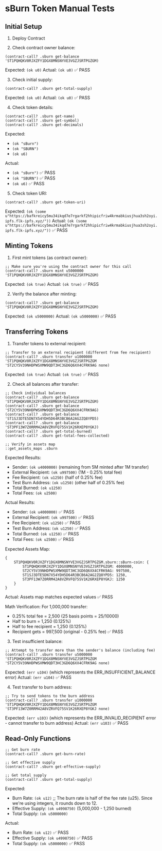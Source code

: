 # sBurn Token Manual Tests

## Initial Setup
1. Deploy Contract 

2. Check contract owner balance:
```clarity
(contract-call? .sburn get-balance 'ST1PQHQKV0RJXZFY1DGX8MNSNYVE3VGZJSRTPGZGM)
```
Expected: `(ok u0)`
Actual: `(ok u0)` ✅ PASS

3. Check initial supply:
```clarity
(contract-call? .sburn get-total-supply)
```
Expected: `(ok u0)`
Actual: `(ok u0)` ✅ PASS

4. Check token details:
```clarity
(contract-call? .sburn get-name)
(contract-call? .sburn get-symbol)
(contract-call? .sburn get-decimals)
```
Expected: 
- `(ok "sBurn")`
- `(ok "SBURN")`
- `(ok u6)`

Actual:
- `(ok "sBurn")` ✅ PASS
- `(ok "SBURN")` ✅ PASS
- `(ok u6)` ✅ PASS

5. Check token URI:
```clarity
(contract-call? .sburn get-token-uri)
```
Expected: `(ok (some u"https://bafkreicy5mu34ikqd7e7rgarkf2hhipicfriw4krmabkiusjhua3sh2oyi.ipfs.flk-ipfs.xyz/"))`
Actual: `(ok (some u"https://bafkreicy5mu34ikqd7e7rgarkf2hhipicfriw4krmabkiusjhua3sh2oyi.ipfs.flk-ipfs.xyz/"))` ✅ PASS

## Minting Tokens
1. First mint tokens (as contract owner):
```clarity
;; Make sure you're using the contract owner for this call
(contract-call? .sburn mint u5000000 'ST1PQHQKV0RJXZFY1DGX8MNSNYVE3VGZJSRTPGZGM)
```
Expected: `(ok true)`
Actual: `(ok true)` ✅ PASS

2. Verify the balance after minting:
```clarity
(contract-call? .sburn get-balance 'ST1PQHQKV0RJXZFY1DGX8MNSNYVE3VGZJSRTPGZGM)
```
Expected: `(ok u5000000)`
Actual: `(ok u5000000)` ✅ PASS

## Transferring Tokens
1. Transfer tokens to external recipient:
```clarity
;; Transfer to an external recipient (different from fee recipient)
(contract-call? .sburn transfer u1000000 'ST1PQHQKV0RJXZFY1DGX8MNSNYVE3VGZJSRTPGZGM 'ST2CY5V39NHDPWSXMW9QDT3HC3GD6Q6XX4CFRK9AG none)
```
Expected: `(ok true)`
Actual: `(ok true)` ✅ PASS

2. Check all balances after transfer:
```clarity
;; Check individual balances
(contract-call? .sburn get-balance 'ST1PQHQKV0RJXZFY1DGX8MNSNYVE3VGZJSRTPGZGM)
(contract-call? .sburn get-balance 'ST2CY5V39NHDPWSXMW9QDT3HC3GD6Q6XX4CFRK9AG)
(contract-call? .sburn get-balance 'ST1SJ3DTE5DN7X54YDH5D64R3BCB6A2AG2ZQ8YPD5)
(contract-call? .sburn get-balance 'ST3PF13W7Z0RRM42A8VZRVFQ75SV1K26RXEP8YGKJ)
(contract-call? .sburn get-total-burned)
(contract-call? .sburn get-total-fees-collected)

;; Verify in assets map
::get_assets_maps .sburn
```

Expected Results:
- Sender: `(ok u4000000)` (remaining from 5M minted after 1M transfer)
- External Recipient: `(ok u997500)` (1M - 0.25% total fee)
- Fee Recipient: `(ok u1250)` (half of 0.25% fee)
- Test Burn Address: `(ok u1250)` (other half of 0.25% fee)
- Total Burned: `(ok u1250)`
- Total Fees: `(ok u2500)`

Actual Results:
- Sender: `(ok u4000000)` ✅ PASS
- External Recipient: `(ok u997500)` ✅ PASS
- Fee Recipient: `(ok u1250)` ✅ PASS
- Test Burn Address: `(ok u1250)` ✅ PASS
- Total Burned: `(ok u1250)` ✅ PASS
- Total Fees: `(ok u2500)` ✅ PASS

Expected Assets Map:
```clarity
{
    ST1PQHQKV0RJXZFY1DGX8MNSNYVE3VGZJSRTPGZGM.sburn::sBurn-coin: {
        ST1PQHQKV0RJXZFY1DGX8MNSNYVE3VGZJSRTPGZGM: 4000000,
        ST2CY5V39NHDPWSXMW9QDT3HC3GD6Q6XX4CFRK9AG: 997500,
        ST1SJ3DTE5DN7X54YDH5D64R3BCB6A2AG2ZQ8YPD5: 1250,
        ST3PF13W7Z0RRM42A8VZRVFQ75SV1K26RXEP8YGKJ: 1250
    }
}
```
Actual: Assets map matches expected values ✅ PASS

Math Verification:
For 1,000,000 transfer:
- 0.25% total fee = 2,500 (25 basis points = 25/10000)
- Half to burn = 1,250 (0.125%)
- Half to fee recipient = 1,250 (0.125%)
- Recipient gets = 997,500 (original - 0.25% fee)
✅ PASS

3. Test insufficient balance:
```clarity
;; Attempt to transfer more than the sender's balance (including fee)
(contract-call? .sburn transfer u5000000 'ST1PQHQKV0RJXZFY1DGX8MNSNYVE3VGZJSRTPGZGM 'ST2CY5V39NHDPWSXMW9QDT3HC3GD6Q6XX4CFRK9AG none)
```
Expected: `(err u104)` (which represents the ERR_INSUFFICIENT_BALANCE error)
Actual: `(err u104)` ✅ PASS

4. Test transfer to burn address:
```clarity
;; Try to send tokens to the burn address
(contract-call? .sburn transfer u1000000 'ST1PQHQKV0RJXZFY1DGX8MNSNYVE3VGZJSRTPGZGM 'ST3PF13W7Z0RRM42A8VZRVFQ75SV1K26RXEP8YGKJ none)
```
Expected: `(err u103)` (which represents the ERR_INVALID_RECIPIENT error - cannot transfer to burn address)
Actual: `(err u103)` ✅ PASS

## Read-Only Functions
```clarity
;; Get burn rate
(contract-call? .sburn get-burn-rate)

;; Get effective supply
(contract-call? .sburn get-effective-supply)

;; Get total supply
(contract-call? .sburn get-total-supply)
```
Expected:
- Burn Rate: `(ok u12)` ;; The burn rate is half of the fee rate (u25). Since we're using integers, it rounds down to 12.
- Effective Supply: `(ok u4998750)` (5,000,000 - 1,250 burned)
- Total Supply: `(ok u5000000)`

Actual:
- Burn Rate: `(ok u12)` ✅ PASS
- Effective Supply: `(ok u4998750)` ✅ PASS
- Total Supply: `(ok u5000000)` ✅ PASS